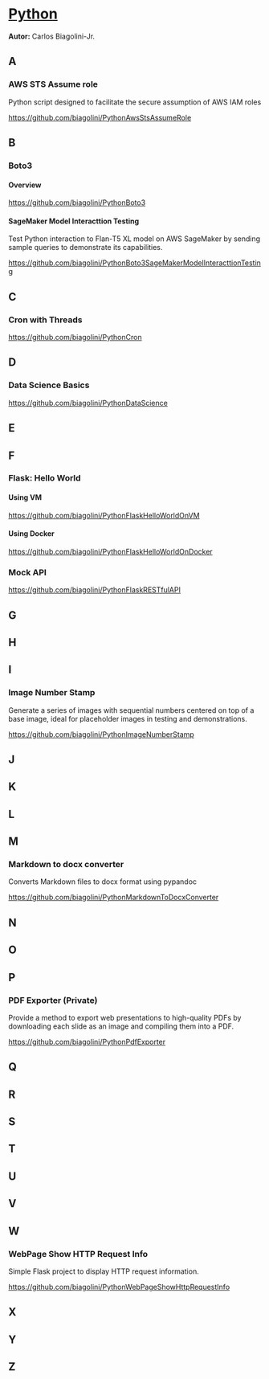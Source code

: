 # <u>Python</u>
**Autor:** Carlos Biagolini-Jr.

## A
### AWS STS Assume role
Python script designed to facilitate the secure assumption of AWS IAM roles

https://github.com/biagolini/PythonAwsStsAssumeRole

## B
### Boto3 
#### Overview
https://github.com/biagolini/PythonBoto3

#### SageMaker Model Interacttion Testing

Test Python interaction to Flan-T5 XL model on AWS SageMaker by sending sample queries to demonstrate its capabilities.

https://github.com/biagolini/PythonBoto3SageMakerModelInteracttionTesting

## C
### Cron with Threads
https://github.com/biagolini/PythonCron

## D
### Data Science Basics
https://github.com/biagolini/PythonDataScience

## E

## F
### Flask: Hello World
#### Using VM
https://github.com/biagolini/PythonFlaskHelloWorldOnVM

#### Using Docker
https://github.com/biagolini/PythonFlaskHelloWorldOnDocker

### Mock API
https://github.com/biagolini/PythonFlaskRESTfulAPI

## G

## H

## I

### Image Number Stamp

Generate a series of images with sequential numbers centered on top of a base image, ideal for placeholder images in testing and demonstrations.

https://github.com/biagolini/PythonImageNumberStamp

## J

## K

## L

## M

### Markdown to docx converter

Converts Markdown files to docx format using pypandoc

https://github.com/biagolini/PythonMarkdownToDocxConverter

## N

## O

## P

### PDF Exporter (Private)

Provide a method to export web presentations to high-quality PDFs by downloading each slide as an image and compiling them into a PDF.

https://github.com/biagolini/PythonPdfExporter

## Q

## R

## S

## T

## U

## V

## W

### WebPage Show HTTP Request Info

Simple Flask project to display HTTP request information.

https://github.com/biagolini/PythonWebPageShowHttpRequestInfo


## X 

## Y 

## Z
